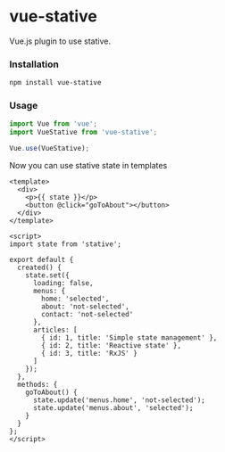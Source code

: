 # vue-stative

Vue.js plugin to use stative.

### Installation

```sh
npm install vue-stative
```

### Usage

```ts
import Vue from 'vue';
import VueStative from 'vue-stative';

Vue.use(VueStative);
```

Now you can use stative state in templates

```vue
<template>
  <div>
    <p>{{ state }}</p>
    <button @click="goToAbout"></button>
  </div>
</template>

<script>
import state from 'stative';

export default {
  created() {
    state.set({
      loading: false,
      menus: {
        home: 'selected',
        about: 'not-selected',
        contact: 'not-selected'
      },
      articles: [
        { id: 1, title: 'Simple state management' },
        { id: 2, title: 'Reactive state' },
        { id: 3, title: 'RxJS' }
      ]
    });
  },
  methods: {
    goToAbout() {
      state.update('menus.home', 'not-selected');
      state.update('menus.about', 'selected');
    }
  }
};
</script>
```
